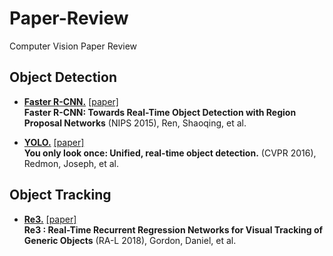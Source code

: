 # Paper-Review
Computer Vision Paper Review

## Object Detection

- [**Faster R-CNN.**](Object_Detection/Faster_R-CNN/review.md) [[paper]](http://papers.nips.cc/paper/5638-faster-r-cnn-towards-real-time-object-detection-with-region-proposal-networks.pdf)  
  **Faster R-CNN: Towards Real-Time Object Detection with Region Proposal Networks** (NIPS 2015), Ren, Shaoqing, et al.

- [**YOLO.**](Object_Detection/YOLO/review.md) [[paper]](https://www.cv-foundation.org/openaccess/content_cvpr_2016/papers/Redmon_You_Only_Look_CVPR_2016_paper.pdf)  
  **You only look once: Unified, real-time object detection.** (CVPR 2016), Redmon, Joseph, et al. 

## Object Tracking

- [**Re3.**](Object_Tracking/Re3/review.md) [[paper]](http://arxiv.org/abs/1705.06368)  
  **Re3 : Real-Time Recurrent Regression Networks for Visual Tracking of Generic Objects** (RA-L 2018), Gordon, Daniel, et al.